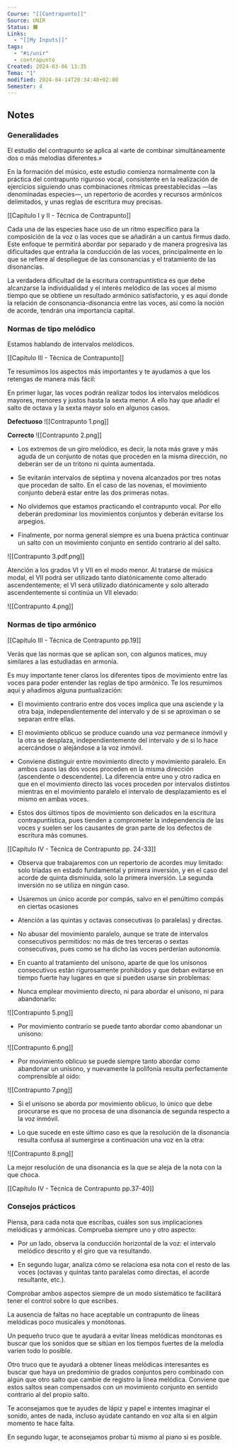 ```yaml
---
Course: "[[Contrapunto]]"
Source: UNIR
Status: 🟧
Links:
  - "[[My Inputs]]"
tags:
  - "#i/unir"
  - contrapunto
Created: 2024-03-06 13:35
Tema: "1"
modified: 2024-04-14T20:34:48+02:00
Semester: 4
---
```


## Notes

### Generalidades

El estudio del contrapunto se aplica al «arte de combinar simultáneamente dos o más melodías diferentes.»

En la formación del músico, este estudio comienza normalmente con la práctica del contrapunto riguroso vocal, consistente en la realización de ejercicios siguiendo unas combinaciones rítmicas preestablecidas —las denominadas especies—, un repertorio de acordes y recursos armónicos delimitados, y unas reglas de escritura muy precisas.

[[Capítulo I y II - Técnica de Contrapunto]]

Cada una de las especies hace uso de un ritmo específico para la composición de la voz o las voces que se añadirán a un cantus firmus dado. Este enfoque te permitirá abordar por separado y de manera progresiva las dificultades que entraña la conducción de las voces, principalmente en lo que se refiere al despliegue de las consonancias y el tratamiento de las disonancias.

La verdadera dificultad de la escritura contrapuntística es que debe alcanzarse la individualidad y el interés melódico de las voces al mismo tiempo que se obtiene un resultado armónico satisfactorio, y es aquí donde la relación de consonancia-disonancia entre las voces, así como la noción de acorde, tendrán una importancia capital.

### Normas de tipo melódico

Estamos hablando de intervalos melódicos. 

[[Capítulo III - Técnica de Contrapunto]]

Te resumimos los aspectos más importantes y te ayudamos a que los retengas de manera más fácil:

 En primer lugar, las voces podrán realizar todos los intervalos melódicos mayores, menores y justos hasta la sexta menor. A ello hay que añadir el salto de octava y la sexta mayor solo en algunos casos.


**Defectuoso**
![[Contrapunto 1.png]]

**Correcto**
![[Contrapunto 2.png]]

- Los extremos de un giro melódico, es decir, la nota más grave y más aguda de un conjunto de notas que proceden en la misma dirección, no deberán ser de un tritono ni quinta aumentada.
  
- Se evitarán intervalos de séptima y novena alcanzados por tres notas que procedan de salto. En el caso de las novenas, el movimiento conjunto deberá estar entre las dos primeras notas.
  
- No olvidemos que estamos practicando el contrapunto vocal. Por ello deberán predominar los movimientos conjuntos y deberán evitarse los arpegios.

- Finalmente, por norma general siempre es una buena práctica continuar un salto con un movimiento conjunto en sentido contrario al del salto.

![[Contrapunto 3.pdf.png]]

Atención a los grados VI y VII en el modo menor. Al tratarse de música modal, el VII podrá ser utilizado tanto diatónicamente como alterado ascendentemente; el VI será utilizado diatónicamente y solo alterado ascendentemente si continúa un VII elevado:

![[Contrapunto 4.png]]

### Normas de tipo armónico

[[Capítulo III - Técnica de Contrapunto pp.19]]

Verás que las normas que se aplican son, con algunos matices, muy similares a las estudiadas en armonía.

Es muy importante tener claros los diferentes tipos de movimiento entre las voces para poder entender las reglas de tipo armónico. Te los resumimos aquí y añadimos alguna puntualización:

- El movimiento contrario entre dos voces implica que una asciende y la otra baja, independientemente del intervalo y de si se aproximan o se separan entre ellas.
  
- El movimiento oblicuo se produce cuando una voz permanece inmóvil y la otra se desplaza, independientemente del intervalo y de si lo hace acercándose o alejándose a la voz inmóvil. 
  
- Conviene distinguir entre movimiento directo y movimiento paralelo. En ambos casos las dos voces proceden en la misma dirección (ascendente o descendente). La diferencia entre uno y otro radica en que en el movimiento directo las voces proceden por intervalos distintos mientras en el movimiento paralelo el intervalo de desplazamiento es el mismo en ambas voces. 
  
- Estos dos últimos tipos de movimiento son delicados en la escritura contrapuntística, pues tienden a comprometer la independencia de las voces y suelen ser los causantes de gran parte de los defectos de escritura más comunes.

[[Capítulo IV - Técnica de Contrapunto pp. 24-33]]

- Observa que trabajaremos con un repertorio de acordes muy limitado: solo tríadas en estado fundamental y primera inversión, y en el caso del acorde de quinta disminuida, solo la primera inversión. La segunda inversión no se utiliza en ningún caso.

- Usaremos un único acorde por compás, salvo en el penúltimo compás en ciertas ocasiones

- Atención a las quintas y octavas consecutivas (o paralelas) y directas.

- No abusar del movimiento paralelo, aunque se trate de intervalos consecutivos permitidos: no más de tres terceras o sextas consecutivas, pues como se ha dicho las voces perderían autonomía.

- En cuanto al tratamiento del unísono, aparte de que los unísonos consecutivos están rigurosamente prohibidos y que deban evitarse en tiempo fuerte hay lugares en que sí pueden usarse sin problemas:
  
- Nunca emplear movimiento directo, ni para abordar el unísono, ni para abandonarlo:

![[Contrapunto 5.png]]

- Por movimiento contrario se puede tanto abordar como abandonar un unísono:

![[Contrapunto 6.png]]


- Por movimiento oblicuo se puede siempre tanto abordar como abandonar un unísono, y nuevamente la polifonía resulta perfectamente comprensible al oído:

![[Contrapunto 7.png]]

- Si el unísono se aborda por movimiento oblicuo, lo único que debe procurarse es que no procesa de una disonancia de segunda respecto a la voz inmóvil.


- Lo que sucede en este último caso es que la resolución de la disonancia resulta confusa al sumergirse a continuación una voz en la otra:

![[Contrapunto 8.png]]

La mejor resolución de una disonancia es la que se aleja de la nota con la que choca.

[[Capítulo IV - Técnica de Contrapunto pp.37-40]]

### Consejos prácticos

Piensa, para cada nota que escribas, cuáles son sus implicaciones melódicas y armónicas. Comprueba siempre uno y otro aspecto:

- Por un lado, observa la conducción horizontal de la voz: el intervalo melódico descrito y el giro que va resultando.
    
- En segundo lugar, analiza cómo se relaciona esa nota con el resto de las voces (octavas y quintas tanto paralelas como directas, el acorde resultante, etc.).

Comprobar ambos aspectos siempre de un modo sistemático te facilitará tener el control sobre lo que escribes.

La ausencia de faltas no hace aceptable un contrapunto de líneas melódicas poco musicales y monótonas.

Un pequeño truco que te ayudará a evitar líneas melódicas monótonas es buscar que los sonidos que se sitúan en los tiempos fuertes de la melodía varíen todo lo posible.
    
Otro truco que te ayudará a obtener líneas melódicas interesantes es buscar que haya un predominio de grados conjuntos pero combinado con algún que otro salto que cambie de registro la línea melódica. Conviene que estos saltos sean compensados con un movimiento conjunto en sentido contrario al del propio salto.

Te aconsejamos que te ayudes de lápiz y papel e intentes imaginar el sonido, antes de nada, incluso ayúdate cantando en voz alta si en algún momento te hace falta.

En segundo lugar, te aconsejamos probar tú mismo al piano si es posible.


